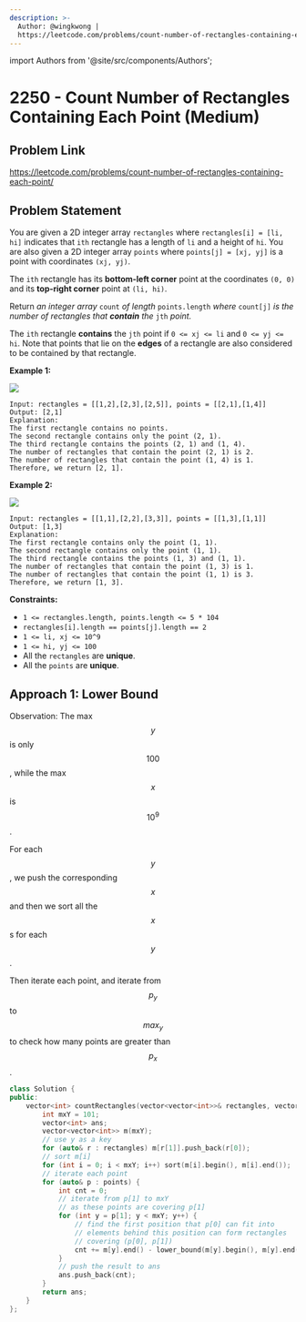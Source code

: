 ```yaml
---
description: >-
  Author: @wingkwong |
  https://leetcode.com/problems/count-number-of-rectangles-containing-each-point/
---
```


import Authors from '@site/src/components/Authors';

# 2250 - Count Number of Rectangles Containing Each Point (Medium)

## Problem Link

https://leetcode.com/problems/count-number-of-rectangles-containing-each-point/

## Problem Statement

You are given a 2D integer array `rectangles` where `rectangles[i] = [li, hi]` indicates that `ith` rectangle has a length of `li` and a height of `hi`. You are also given a 2D integer array `points` where `points[j] = [xj, yj]` is a point with coordinates `(xj, yj)`.

The `ith` rectangle has its **bottom-left corner** point at the coordinates `(0, 0)` and its **top-right corner** point at `(li, hi)`.

Return _an integer array_ `count` _of length_ `points.length` _where_ `count[j]` _is the number of rectangles that **contain** the_ `jth` _point._

The `ith` rectangle **contains** the `jth` point if `0 <= xj <= li` and `0 <= yj <= hi`. Note that points that lie on the **edges** of a rectangle are also considered to be contained by that rectangle.

**Example 1:**

![](https://assets.leetcode.com/uploads/2022/03/02/example1.png)

```
Input: rectangles = [[1,2],[2,3],[2,5]], points = [[2,1],[1,4]]
Output: [2,1]
Explanation: 
The first rectangle contains no points.
The second rectangle contains only the point (2, 1).
The third rectangle contains the points (2, 1) and (1, 4).
The number of rectangles that contain the point (2, 1) is 2.
The number of rectangles that contain the point (1, 4) is 1.
Therefore, we return [2, 1].
```

**Example 2:**

![](https://assets.leetcode.com/uploads/2022/03/02/example2.png)

```
Input: rectangles = [[1,1],[2,2],[3,3]], points = [[1,3],[1,1]]
Output: [1,3]
Explanation:
The first rectangle contains only the point (1, 1).
The second rectangle contains only the point (1, 1).
The third rectangle contains the points (1, 3) and (1, 1).
The number of rectangles that contain the point (1, 3) is 1.
The number of rectangles that contain the point (1, 1) is 3.
Therefore, we return [1, 3].
```

**Constraints:**

* `1 <= rectangles.length, points.length <= 5 * 104`
* `rectangles[i].length == points[j].length == 2`
* `1 <= li, xj <= 10^9`
* `1 <= hi, yj <= 100`
* All the `rectangles` are **unique**.
* All the `points` are **unique**.

## Approach 1: Lower Bound

Observation: The max $$y$$ is only $$100$$, while the max $$x$$is $$10^9$$.

For each $$y$$, we push the corresponding $$x$$ and then we sort all the $$x$$s for each $$y$$.

Then iterate each point, and iterate from $$p_y$$ to $$max_y$$to check how many points are greater than $$p_x$$.

<Authors names="@wingkwong"/>

```cpp
class Solution {
public:
    vector<int> countRectangles(vector<vector<int>>& rectangles, vector<vector<int>>& points) {
        int mxY = 101;
        vector<int> ans;
        vector<vector<int>> m(mxY);
        // use y as a key
        for (auto& r : rectangles) m[r[1]].push_back(r[0]);
        // sort m[i]
        for (int i = 0; i < mxY; i++) sort(m[i].begin(), m[i].end());
        // iterate each point
        for (auto& p : points) {
            int cnt = 0;
            // iterate from p[1] to mxY 
            // as these points are covering p[1]
            for (int y = p[1]; y < mxY; y++) {
                // find the first position that p[0] can fit into
                // elements behind this position can form rectangles 
                // covering (p[0], p[1])
                cnt += m[y].end() - lower_bound(m[y].begin(), m[y].end(), p[0]);
            }
            // push the result to ans
            ans.push_back(cnt);
        }
        return ans;
    }
};
```
